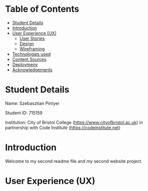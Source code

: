 <a name="topofpage"></a>

# Table of Contents

*   [Student Details](#student)
*   [Introduction](#intro)
*   [User Experience (UX)](#userexp)
    *   [User Stories](#userstory)
    *   [Design](#design)
    *   [Wireframing](#wireframe)
*   [Technologies used](#tech)
*   [Content Sources](#sources)
*   [Deploymeny](#deploy)
*   [Acknowledgements](#acknowledgements)

<a name="student"></a>
# Student Details

Name: Szebasztian Pintyer

Student ID: 715159

Institution: City of Bristol College (https://www.cityofbristol.ac.uk) in partnership with Code Institute (https://codeinstitute.net) 

<a name="intro"></a>
# Introduction

Welcome to my second readme file and my second website project.

<a name="userexp"></a>
# User Experience (UX)

<a name="userstory"></a>
<a name="design"></a>
<a name="wireframe"></a>
<a name="tech"></a>
<a name="sources"></a>
<a name="deploy"></a>
<a name="acknowledgements"></a>